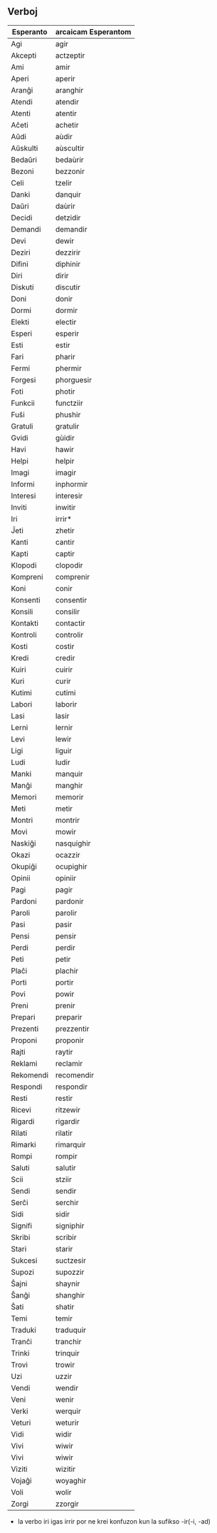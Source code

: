 ## Verboj

| Esperanto | arcaicam Esperantom |
|-----------|---------------------|
| Agi       | agir                |
| Akcepti   | actzeptir           |
| Ami       | amir                |
| Aperi     | aperir              |
| Aranĝi    | aranghir            |
| Atendi    | atendir             |
| Atenti    | atentir             |
| Aĉeti     | achetir             |
| Aŭdi      | aùdir               |
| Aŭskulti  | aùscultir           |
| Bedaŭri   | bedaùrir            |
| Bezoni    | bezzonir            |
| Celi      | tzelir              |
| Danki     | danquir             |
| Daŭri     | daùrir              |
| Decidi    | detzidir            |
| Demandi   | demandir            |
| Devi      | dewir               |
| Deziri    | dezzirir            |
| Difini    | diphinir            |
| Diri      | dirir               |
| Diskuti   | discutir            |
| Doni      | donir               |
| Dormi     | dormir              |
| Elekti    | electir             |
| Esperi    | esperir             |
| Esti      | estir               |
| Fari      | pharir              |
| Fermi     | phermir             |
| Forgesi   | phorguesir          |
| Foti      | photir              |
| Funkcii   | functziir           |
| Fuŝi      | phushir             |
| Gratuli   | gratulir            |
| Gvidi     | gùidir              |
| Havi      | hawir               |
| Helpi     | helpir              |
| Imagi     | imagir              |
| Informi   | inphormir           |
| Interesi  | interesir           |
| Inviti    | inwitir             |
| Iri       | irrir*              |
| Ĵeti      | zhetir              |
| Kanti     | cantir              |
| Kapti     | captir              |
| Klopodi   | clopodir            |
| Kompreni  | comprenir           |
| Koni      | conir               |
| Konsenti  | consentir           |
| Konsili   | consilir            |
| Kontakti  | contactir           |
| Kontroli  | controlir           |
| Kosti     | costir              |
| Kredi     | credir              |
| Kuiri     | cuirir              |
| Kuri      | curir               |
| Kutimi    | cutimi              |
| Labori    | laborir             |
| Lasi      | lasir               |
| Lerni     | lernir              |
| Levi      | lewir               |
| Ligi      | liguir              |
| Ludi      | ludir               |
| Manki     | manquir             |
| Manĝi     | manghir             |
| Memori    | memorir             |
| Meti      | metir               |
| Montri    | montrir             |
| Movi      | mowir               |
| Naskiĝi   | nasquighir          |
| Okazi     | ocazzir             |
| Okupiĝi   | ocupighir           |
| Opinii    | opiniir             |
| Pagi      | pagir               |
| Pardoni   | pardonir            |
| Paroli    | parolir             |
| Pasi      | pasir               |
| Pensi     | pensir              |
| Perdi     | perdir              |
| Peti      | petir               |
| Plaĉi     | plachir             |
| Porti     | portir              |
| Povi      | powir               |
| Preni     | prenir              |
| Prepari   | preparir            |
| Prezenti  | prezzentir          |
| Proponi   | proponir            |
| Rajti     | raytir              |
| Reklami   | reclamir            |
| Rekomendi | recomendir          |
| Respondi  | respondir           |
| Resti     | restir              |
| Ricevi    | ritzewir            |
| Rigardi   | rigardir            |
| Rilati    | rilatir             |
| Rimarki   | rimarquir           |
| Rompi     | rompir              |
| Saluti    | salutir             |
| Scii      | stziir              |
| Sendi     | sendir              |
| Serĉi     | serchir             |
| Sidi      | sidir               |
| Signifi   | signiphir           |
| Skribi    | scribir             |
| Stari     | starir              |
| Sukcesi   | suctzesir           |
| Supozi    | supozzir            |
| Ŝajni     | shaynir             |
| Ŝanĝi     | shanghir            |
| Ŝati      | shatir              |
| Temi      | temir               |
| Traduki   | traduquir           |
| Tranĉi    | tranchir            |
| Trinki    | trinquir            |
| Trovi     | trowir              |
| Uzi       | uzzir               |
| Vendi     | wendir              |
| Veni      | wenir               |
| Verki     | werquir             |
| Veturi    | weturir             |
| Vidi      | widir               |
| Vivi      | wiwir               |
| Vivi      | wiwir               |
| Viziti    | wizitir             |
| Vojaĝi    | woyaghir            |
| Voli      | wolir               |
| Zorgi     | zzorgir             |

- la verbo iri igas irrir por ne krei konfuzon kun la sufikso -ir(-i, -ad)

